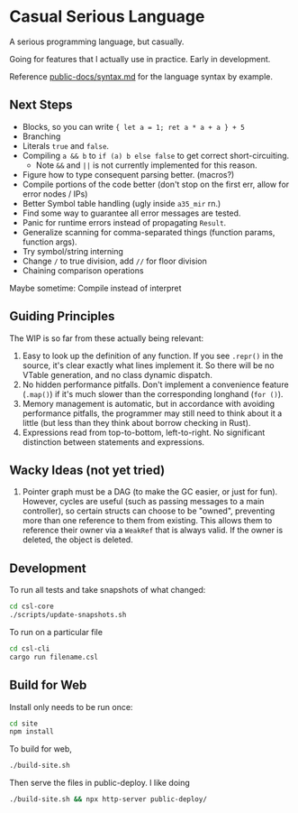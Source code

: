 # Casual Serious Language

A serious programming language, but casually.

Going for features that I actually use in practice. Early in development.

Reference [public-docs/syntax.md](/public-docs/syntax.md) for the language syntax by example.

## Next Steps

- Blocks, so you can write `{ let a = 1; ret a * a + a } + 5`
- Branching
- Literals `true` and `false`.
- Compiling `a && b` to `if (a) b else false` to get correct short-circuiting.
  - Note `&&` and `||` is not currently implemented for this reason.
- Figure how to type consequent parsing better. (macros?)
- Compile portions of the code better (don't stop on the first err, allow for error nodes / IPs)
- Better Symbol table handling (ugly inside `a35_mir` rn.)
- Find some way to guarantee all error messages are tested.
- Panic for runtime errors instead of propagating `Result`.
- Generalize scanning for comma-separated things (function params, function args).
- Try symbol/string interning
- Change `/` to true division, add `//` for floor division
- Chaining comparison operations

Maybe sometime: Compile instead of interpret

## Guiding Principles

The WIP is so far from these actually being relevant:

1. Easy to look up the definition of any function. If you see `.repr()` in the source, it's clear exactly what lines implement it. So there will be no VTable generation, and no class dynamic dispatch.
2. No hidden performance pitfalls. Don't implement a convenience feature (`.map()`) if it's much slower than the corresponding longhand (`for ()`).
3. Memory management is automatic, but in accordance with avoiding performance pitfalls, the programmer may still need to think about it a little (but less than they think about borrow checking in Rust).
4. Expressions read from top-to-bottom, left-to-right. No significant distinction between statements and expressions.

## Wacky Ideas (not yet tried)

1. Pointer graph must be a DAG (to make the GC easier, or just for fun). However, cycles are useful (such as passing messages to a main controller), so certain structs can choose to be "owned", preventing more than one reference to them from existing. This allows them to reference their owner via a `WeakRef` that is always valid. If the owner is deleted, the object is deleted.

## Development

To run all tests and take snapshots of what changed:

```sh
cd csl-core
./scripts/update-snapshots.sh
```

To run on a particular file

```sh
cd csl-cli
cargo run filename.csl
```

## Build for Web

Install only needs to be run once:

```sh
cd site
npm install
```

To build for web,

```sh
./build-site.sh
```

Then serve the files in public-deploy. I like doing

```sh
./build-site.sh && npx http-server public-deploy/
```

